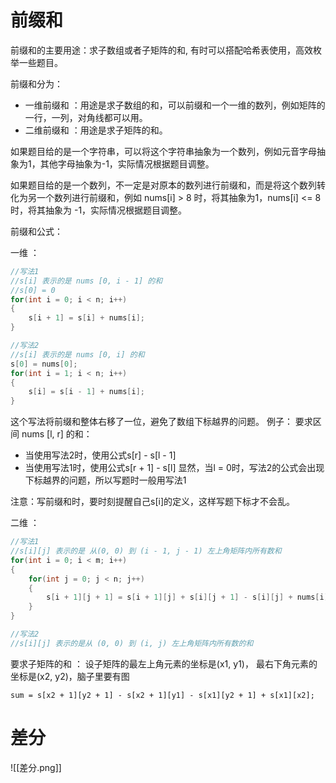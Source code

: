 # 前缀和
前缀和的主要用途：求子数组或者子矩阵的和, 有时可以搭配哈希表使用，高效枚举一些题目。

前缀和分为：
- 一维前缀和 ：用途是求子数组的和，可以前缀和一个一维的数列，例如矩阵的一行，一列，对角线都可以用。
- 二维前缀和 ：用途是求子矩阵的和。

如果题目给的是一个字符串，可以将这个字符串抽象为一个数列，例如元音字母抽象为1，其他字母抽象为-1，实际情况根据题目调整。

如果题目给的是一个数列，不一定是对原本的数列进行前缀和，而是将这个数列转化为另一个数列进行前缀和，例如 nums[i] > 8 时，将其抽象为1，nums[i] <= 8时，将其抽象为 -1，实际情况根据题目调整。

前缀和公式：

一维 ：
``` cpp
//写法1
//s[i] 表示的是 nums [0, i - 1] 的和
//s[0] = 0
for(int i = 0; i < n; i++)
{
	s[i + 1] = s[i] + nums[i]; 
}

//写法2
//s[i] 表示的是 nums [0, i] 的和
s[0] = nums[0];
for(int i = 1; i < n; i++)
{
	s[i] = s[i - 1] + nums[i];
}

```

这个写法将前缀和整体右移了一位，避免了数组下标越界的问题。
例子：
要求区间 nums [l, r] 的和：
- 当使用写法2时，使用公式s[r] - s[l - 1]
- 当使用写法1时，使用公式s[r + 1] - s[l]
显然，当l = 0时，写法2的公式会出现下标越界的问题，所以写题时一般用写法1

注意：写前缀和时，要时刻提醒自己s[i]的定义，这样写题下标才不会乱。

二维 ：
```cpp
//写法1
//s[i][j] 表示的是 从(0, 0) 到 (i - 1, j - 1) 左上角矩阵内所有数和
for(int i = 0; i < m; i++)
{
	for(int j = 0; j < n; j++)
	{
		s[i + 1][j + 1] = s[i + 1][j] + s[i][j + 1] - s[i][j] + nums[i][j];
	}
}

//写法2
//s[i][j] 表示的是从 (0, 0) 到 (i, j) 左上角矩阵内所有数的和
```

要求子矩阵的和 ：
设子矩阵的最左上角元素的坐标是(x1, y1)， 最右下角元素的坐标是(x2, y2)，脑子里要有图
```
sum = s[x2 + 1][y2 + 1] - s[x2 + 1][y1] - s[x1][y2 + 1] + s[x1][x2];
```

# 差分
![[差分.png]]